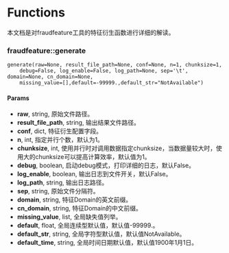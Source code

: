 # Functions
本文档是对fraudfeature工具的特征衍生函数进行详细的解读。

### fraudfeature::generate
~~~~~~~~~~
generate(raw=None, result_file_path=None, conf=None, n=1, chunksize=1, 
    debug=False, log_enable=False, log_path=None, sep='\t', domain=None, cn_domain=None, 
    missing_value=[],default=-99999.,default_str="NotAvailable")
~~~~~~~~~~

#### Params
- **raw**, string, 原始文件路径。
- **result_file_path**, string, 输出结果文件路径。
- **conf**, dict, 特征衍生配置字段。
- **n**, int, 指定并行个数，默认为1。
- **chunksize**, int, 使用并行时对调用数据指定chunksize，当数据量较大时，使用大的chunksize可以提高计算效率，默认值为1。
- **debug**, boolean, 启动debug模式，打印详细的日志，默认False。
- **log_enable**, boolean, 输出日志到文件开关，默认False。
- **log_path**, string, 输出日志路径。
- **sep**, string, 原始文件分隔符。
- **domain**, string, 特征Domain的英文前缀。
- **cn_domain**, string, 特征Domain的中文前缀。
- **missing_value**, list, 全局缺失值列举。
- **default**, float, 全局连续型默认值，默认值-99999.。
- **default_str**, string, 全局字符型默认值，默认值NotAvailable。
- **default_time**, string, 全局时间日期默认值，默认值1900年1月1日。

